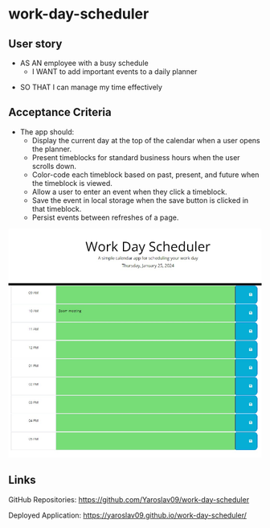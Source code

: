 # work-day-scheduler

## User story

* AS AN employee with a busy schedule
    - I WANT to add important events to a daily planner
- SO THAT I can manage my time effectively

## Acceptance Criteria

* The app should:
    - Display the current day at the top of the calendar when a user opens the planner.
    - Present timeblocks for standard business hours when the user scrolls down.
    - Color-code each timeblock based on past, present, and future when the timeblock is viewed.
    - Allow a user to enter an event when they click a timeblock.
    - Save the event in local storage when the save button is clicked in that timeblock.
    - Persist events between refreshes of a page.

![image](./work_day_scheduler.jpg)

## Links

GitHub Repositories: https://github.com/Yaroslav09/work-day-scheduler

Deployed Application: https://yaroslav09.github.io/work-day-scheduler/